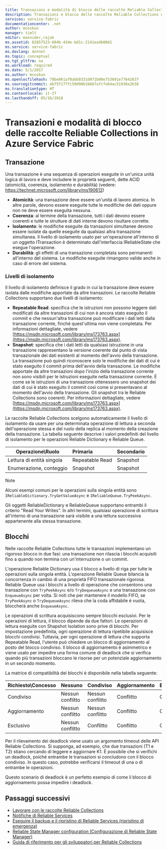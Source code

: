```yaml
---
title: Transazioni e modalità di blocco delle raccolte Reliable Collections in Azure Service Fabric | Microsoft Docs
description: Transazioni e blocco delle raccolte Reliable Collections e di Reliable State Manager in Azure Service Fabric.
services: service-fabric
documentationcenter: .net
author: mcoskun
manager: timlt
editor: masnider,rajak
ms.assetid: 62857523-604b-434e-bd1c-2141ea4b00d1
ms.service: service-fabric
ms.devlang: dotnet
ms.topic: conceptual
ms.tgt_pltfrm: na
ms.workload: required
ms.date: 5/1/2017
ms.author: mcoskun
ms.openlocfilehash: 79be861a70abb0331d971b00e753691e77642637
ms.sourcegitcommit: eb75f177fc59d90b1b667afcfe64ac51936e2638
ms.translationtype: HT
ms.contentlocale: it-IT
ms.lasthandoff: 05/16/2018
---
```

# <a name="transactions-and-lock-modes-in-azure-service-fabric-reliable-collections"></a>Transazioni e modalità di blocco delle raccolte Reliable Collections in Azure Service Fabric

## <a name="transaction"></a>Transazione
Una transazione è una sequenza di operazioni eseguite in un'unica unità logica di lavoro
e deve includere le proprietà seguenti, dette ACID (atomicità, coerenza, isolamento e durabilità) (vedere: https://technet.microsoft.com/library/ms190612)
* **Atomicità**: una transazione deve essere un'unità di lavoro atomica. In altre parole, devono essere eseguite tutte le modifiche dei dati oppure non ne deve essere eseguita nessuna.
* **Coerenza**: al termine della transazione, tutti i dati devono essere coerenti e tutte le strutture di dati interne devono risultare corrette.
* **Isolamento**: le modifiche eseguite da transazioni simultanee devono essere isolate da quelle eseguite da qualsiasi altra transazione simultanea. Il livello di isolamento usato per un'operazione all'interno di un oggetto ITransaction è determinato dall'interfaccia IReliableState che esegue l'operazione.
* **Durabilità**: gli effetti di una transazione completata sono permanenti all'interno del sistema. Le modifiche eseguite rimangono valide anche in caso di errore del sistema.

### <a name="isolation-levels"></a>Livelli di isolamento
Il livello di isolamento definisce il grado in cui la transazione deve essere isolata dalle modifiche apportate da altre transazioni.
Le raccolte Reliable Collections supportano due livelli di isolamento:

* **Repeatable Read**: specifica che le istruzioni non possono leggere dati modificati da altre transazioni di cui non è ancora stato eseguito il commit e che nessun'altra transazione può modificare i dati letti dalla transazione corrente, finché quest'ultima non viene completata. Per informazioni dettagliate, vedere [https://msdn.microsoft.com/library/ms173763.aspx](https://msdn.microsoft.com/library/ms173763.aspx).
* **Snapshot**: specifica che i dati letti da qualsiasi istruzione in una transazione rappresentano la versione coerente dal punto di vista transazionale dei dati esistenti al momento dell'avvio della transazione.
  La transazione può quindi riconoscere solo le modifiche dei dati di cui è stato eseguito il commit prima dell'avvio della transazione.
  Le modifiche apportate da altre transazioni dopo l'inizio della transazione corrente non sono visibili per le istruzioni eseguite nella transazione corrente.
  È come se le istruzioni di una transazione ottenessero uno snapshot dei dati di cui è stato eseguito il commit così come si presentavano al momento dell'avvio della transazione.
  Gli snapshot tra le Reliable Collections sono coerenti.
  Per informazioni dettagliate, vedere [https://msdn.microsoft.com/library/ms173763.aspx](https://msdn.microsoft.com/library/ms173763.aspx).

Le raccolte Reliable Collections scelgono automaticamente il livello di isolamento da usare per una determinata operazione di lettura a seconda dell'operazione stessa e del ruolo della replica al momento della creazione della transazione.
La tabella seguente descrive i valori predefiniti del livello di isolamento per le operazioni Reliable Dictionary e Reliable Queue.

| Operazione\Ruolo | Primaria | Secondario |
| --- |:--- |:--- |
| Lettura di entità singola |Repeatable Read |Snapshot |
| Enumerazione, conteggio |Snapshot |Snapshot |

> [!NOTE]
> Alcuni esempi comuni per le operazioni sulla singola entità sono `IReliableDictionary.TryGetValueAsync` e `IReliableQueue.TryPeekAsync`.
> 

Gli oggetti ReliableDictionary e ReliableQueue supportano entrambi il criterio "Read Your Writes".
In altri termini, qualsiasi operazione di scrittura all'interno di una transazione sarà visibile a una lettura successiva appartenente alla stessa transazione.

## <a name="locks"></a>Blocchi
Nelle raccolte Reliable Collections tutte le transazioni implementano un rigoroso blocco in due fasi: una transazione non rilascia i blocchi acquisiti fino a quando non termina con un'interruzione o un commit.

L'operazione Reliable Dictionary usa il blocco a livello di riga per tutte le operazioni sulla singola entità.
L'operazione Reliable Queue bilancia la concorrenza in cambio di una proprietà FIFO transazionale rigorosa.
Reliable Queue usa i blocchi a livello di operazione che consentono una transazione con `TryPeekAsync` e/o `TryDequeueAsync` e una transazione con `EnqueueAsync` per volta.
Si noti che per mantenere il modello FIFO, se `TryPeekAsync` o `TryDequeueAsync` rileva che la coda affidabile è vuota, bloccherà anche `EnqueueAsync`.

Le operazioni di scrittura acquisiscono sempre blocchi esclusivi.
Per le operazioni di lettura, il blocco dipende da due fattori.
Le operazioni di lettura eseguite con Shapshot Isolation sono prive di blocchi.
Per impostazione predefinita, ogni operazione di lettura ripetibile acquisisce blocchi condivisi.
Tuttavia, per ogni operazione di lettura che supporta Repeatable Read, l'utente può chiedere un blocco di aggiornamento al posto del blocco condiviso.
Il blocco di aggiornamento è asimmetrico e viene usato per impedire una forma comune di deadlock che si verifica quando più transazioni bloccano le risorse per un potenziale aggiornamento in un secondo momento.

La matrice di compatibilità dei blocchi è disponibile nella tabella seguente:

| Richiesto\Concesso | Nessuno | Condiviso | Aggiornamento | Esclusivo |
| --- |:--- |:--- |:--- |:--- |
| Condiviso |Nessun conflitto |Nessun conflitto |Conflitto |Conflitto |
| Aggiornamento |Nessun conflitto |Nessun conflitto |Conflitto |Conflitto |
| Esclusivo |Nessun conflitto |Conflitto |Conflitto |Conflitto |

Per il rilevamento dei deadlock viene usato un argomento timeout delle API Reliable Collections.
Si supponga, ad esempio, che due transazioni (T1 e T2) stiano cercando di leggere e aggiornare K1.
È possibile che si verifichi un deadlock, poiché entrambe le transazioni si concludono con il blocco condiviso.
In questo caso, potrebbe verificarsi il timeout di una o di entrambe le operazioni.

Questo scenario di deadlock è un perfetto esempio di come il blocco di aggiornamento possa impedire i deadlock.

## <a name="next-steps"></a>Passaggi successivi
* [Lavorare con le raccolte Reliable Collections](service-fabric-work-with-reliable-collections.md)
* [Notifiche di Reliable Services](service-fabric-reliable-services-notifications.md)
* [Eseguire il backup e il ripristino di Reliable Services (ripristino di emergenza)](service-fabric-reliable-services-backup-restore.md)
* [Reliable State Manager configuration (Configurazione di Reliable State Manager)](service-fabric-reliable-services-configuration.md)
* [Guida di riferimento per gli sviluppatori per Reliable Collections](https://msdn.microsoft.com/library/azure/microsoft.servicefabric.data.collections.aspx)

